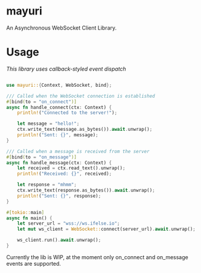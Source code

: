 # mayuri
An Asynchronous WebSocket Client Library.

# Usage
*This library uses callback-styled event dispatch*

```rs

use mayuri::{Context, WebSocket, bind};

/// Called when the WebSocket connection is established
#[bind(to = "on_connect")]
async fn handle_connect(ctx: Context) {
    println!("Connected to the server!");

    let message = "hello!";
    ctx.write_text(message.as_bytes()).await.unwrap();
    println!("Sent: {}", message);
}

/// Called when a message is received from the server
#[bind(to = "on_message")]
async fn handle_message(ctx: Context) {
    let received = ctx.read_text().unwrap();
    println!("Received: {}", received);

    let response = "mhmm";
    ctx.write_text(response.as_bytes()).await.unwrap();
    println!("Sent: {}", response);
}

#[tokio::main]
async fn main() {
    let server_url = "wss://ws.ifelse.io";
    let mut ws_client = WebSocket::connect(server_url).await.unwrap();

    ws_client.run().await.unwrap();
}

```

Currently the lib is WIP, at the moment only on_connect and on_message events are supported.
